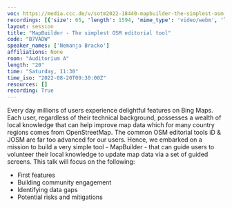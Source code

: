 ```yaml
---
voc: https://media.ccc.de/v/sotm2022-18440-mapbuilder-the-simplest-osm-editorial-tool
recordings: [{'size': 65, 'length': 1594, 'mime_type': 'video/webm', 'language': 'eng', 'filename': 'sotm2022-18440-eng-MapBuilder_-_The_simplest_OSM_editorial_tool_webm-sd.webm', 'state': 'new', 'folder': 'webm-sd', 'high_quality': False, 'width': 720, 'height': 576, 'updated_at': '2022-09-25T17:44:05.072+02:00', 'recording_url': 'https://cdn.media.ccc.de/events/sotm/2022/webm-sd/sotm2022-18440-eng-MapBuilder_-_The_simplest_OSM_editorial_tool_webm-sd.webm', 'url': 'https://api.media.ccc.de/public/recordings/62011', 'event_url': 'https://api.media.ccc.de/public/events/9d5c1aec-546c-5f28-98e9-bee4ff8da14a', 'conference_url': 'https://api.media.ccc.de/public/conferences/sotm2022'}, {'size': 151, 'length': 1594, 'mime_type': 'video/webm', 'language': 'eng', 'filename': 'sotm2022-18440-eng-MapBuilder_-_The_simplest_OSM_editorial_tool_webm-hd.webm', 'state': 'new', 'folder': 'webm-hd', 'high_quality': True, 'width': 1920, 'height': 1080, 'updated_at': '2022-09-25T17:04:09.019+02:00', 'recording_url': 'https://cdn.media.ccc.de/events/sotm/2022/webm-hd/sotm2022-18440-eng-MapBuilder_-_The_simplest_OSM_editorial_tool_webm-hd.webm', 'url': 'https://api.media.ccc.de/public/recordings/62010', 'event_url': 'https://api.media.ccc.de/public/events/9d5c1aec-546c-5f28-98e9-bee4ff8da14a', 'conference_url': 'https://api.media.ccc.de/public/conferences/sotm2022'}, {'size': 23, 'length': 1571, 'mime_type': 'audio/mpeg', 'language': 'eng', 'filename': 'sotm2022-18440-eng-MapBuilder_-_The_simplest_OSM_editorial_tool_mp3.mp3', 'state': 'new', 'folder': 'mp3', 'high_quality': False, 'width': 0, 'height': 0, 'updated_at': '2022-09-25T16:20:03.369+02:00', 'recording_url': 'https://cdn.media.ccc.de/events/sotm/2022/mp3/sotm2022-18440-eng-MapBuilder_-_The_simplest_OSM_editorial_tool_mp3.mp3', 'url': 'https://api.media.ccc.de/public/recordings/62005', 'event_url': 'https://api.media.ccc.de/public/events/9d5c1aec-546c-5f28-98e9-bee4ff8da14a', 'conference_url': 'https://api.media.ccc.de/public/conferences/sotm2022'}, {'size': 49, 'length': 1594, 'mime_type': 'video/mp4', 'language': 'eng', 'filename': 'sotm2022-18440-eng-MapBuilder_-_The_simplest_OSM_editorial_tool_sd.mp4', 'state': 'new', 'folder': 'h264-sd', 'high_quality': False, 'width': 720, 'height': 576, 'updated_at': '2022-09-25T16:18:04.523+02:00', 'recording_url': 'https://cdn.media.ccc.de/events/sotm/2022/h264-sd/sotm2022-18440-eng-MapBuilder_-_The_simplest_OSM_editorial_tool_sd.mp4', 'url': 'https://api.media.ccc.de/public/recordings/62004', 'event_url': 'https://api.media.ccc.de/public/events/9d5c1aec-546c-5f28-98e9-bee4ff8da14a', 'conference_url': 'https://api.media.ccc.de/public/conferences/sotm2022'}, {'size': 138, 'length': 1594, 'mime_type': 'video/mp4', 'language': 'eng', 'filename': 'sotm2022-18440-eng-MapBuilder_-_The_simplest_OSM_editorial_tool_hd.mp4', 'state': 'new', 'folder': 'h264-hd', 'high_quality': True, 'width': 1920, 'height': 1080, 'updated_at': '2022-09-25T16:05:55.443+02:00', 'recording_url': 'https://cdn.media.ccc.de/events/sotm/2022/h264-hd/sotm2022-18440-eng-MapBuilder_-_The_simplest_OSM_editorial_tool_hd.mp4', 'url': 'https://api.media.ccc.de/public/recordings/61999', 'event_url': 'https://api.media.ccc.de/public/events/9d5c1aec-546c-5f28-98e9-bee4ff8da14a', 'conference_url': 'https://api.media.ccc.de/public/conferences/sotm2022'}]
layout: session
title: "MapBuilder - The simplest OSM editorial tool"
code: "B7VADW"
speaker_names: ['Nemanja Bracko']
affiliations: None
room: "Auditorium A"
length: "20"
time: "Saturday, 11:30"
time_iso: "2022-08-20T09:30:00Z"
resources: []
recording: True
---
```


Every day millions of users experience delightful features on Bing Maps. Each user, regardless of their technical background, possesses a wealth of local knowledge that can help improve map data which for many country regions comes from OpenStreetMap. The common OSM editorial tools iD &amp; JOSM are far too advanced for our users. Hence, we embarked on a mission to build a very simple tool - MapBuilder - that can guide users to volunteer their local knowledge to update map data via a set of guided screens. This talk will focus on the following: 
 - First features 
 - Building community engagement 
 - Identifying data gaps
 - Potential risks and mitigations

